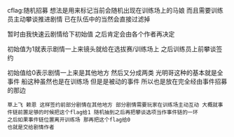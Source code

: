 ﻿cflag:随机招募
  想法是用来标记当前会随机出现在训练场上的马娘 而且需要训练员主动攀谈推进剧情
  已在队伍中的当然会直接过滤掉

  暂时由我快速云剧情给下初始值 之后肯定会由各个作者再决定

  初始值为1就表示剧情一上来镜头就给在选拔赛/训练场上 之后训练员上前攀谈签约

  初始值给0表示剧情一上来是其他地方 然后又分成两类
    光明哥这种的基本就是全事件
    船这种虽然也是在训练场 但是是被动的事件 所以也是放在完全经由事件招募的那边

    草上飞 赖恩 这样签约前部分剧情在其他地方 部分剧情需要玩家在训练场主动互动 大概就事件链前置足够的时候把这个flag给1 随机抽到之后再把攀谈选项当作事件链的一环
    之后如果事件链位置离开训练场 那再把这个flag给0
    也就是交给剧情作者

